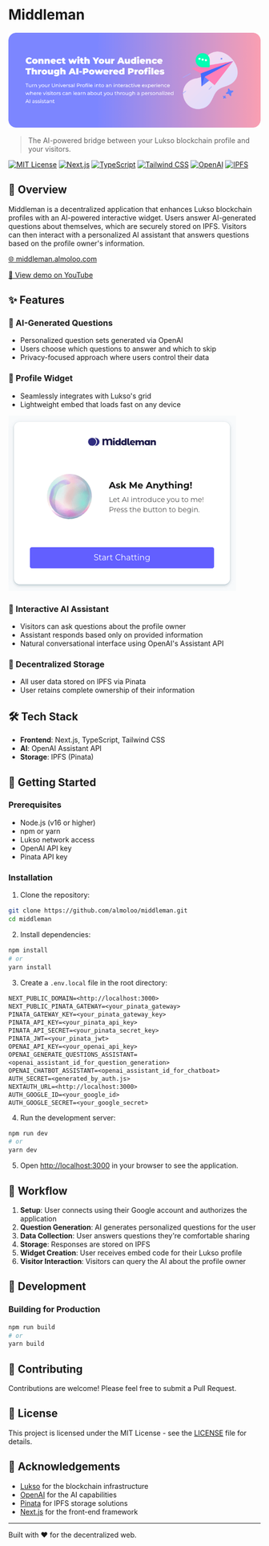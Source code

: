 # Middleman

![Middleman Cover Image](/docs/gh-cover.png)

> The AI-powered bridge between your Lukso blockchain profile and your visitors.

[![MIT License](https://img.shields.io/badge/License-MIT-blue.svg)](https://opensource.org/licenses/MIT)
[![Next.js](https://img.shields.io/badge/Next.js-15.x-black)](https://nextjs.org/)
[![TypeScript](https://img.shields.io/badge/TypeScript-5.x-blue)](https://www.typescriptlang.org/)
[![Tailwind CSS](https://img.shields.io/badge/Tailwind-4.x-38B2AC)](https://tailwindcss.com/)
[![OpenAI](https://img.shields.io/badge/OpenAI-API-412991)](https://openai.com/)
[![IPFS](https://img.shields.io/badge/Pinata-IPFS-24C0EB)](https://pinata.cloud/)

## 📖 Overview

Middleman is a decentralized application that enhances Lukso blockchain profiles with an AI-powered interactive widget. Users answer AI-generated questions about themselves, which are securely stored on IPFS. Visitors can then interact with a personalized AI assistant that answers questions based on the profile owner's information.

[🌐 middleman.almoloo.com](https://middleman.almoloo.com)

[🎥 View demo on YouTube](https://www.youtube.com/watch?v=AGRT9Gjdqvs)

## ✨ Features

### 🤖 AI-Generated Questions

-   Personalized question sets generated via OpenAI
-   Users choose which questions to answer and which to skip
-   Privacy-focused approach where users control their data

### 🧩 Profile Widget

-   Seamlessly integrates with Lukso's grid
-   Lightweight embed that loads fast on any device

![Widget Demo](/docs/gh-widget.png)

### 💬 Interactive AI Assistant

-   Visitors can ask questions about the profile owner
-   Assistant responds based only on provided information
-   Natural conversational interface using OpenAI's Assistant API

### 🔐 Decentralized Storage

-   All user data stored on IPFS via Pinata
-   User retains complete ownership of their information

## 🛠️ Tech Stack

-   **Frontend**: Next.js, TypeScript, Tailwind CSS
-   **AI**: OpenAI Assistant API
-   **Storage**: IPFS (Pinata)

## 🚀 Getting Started

### Prerequisites

-   Node.js (v16 or higher)
-   npm or yarn
-   Lukso network access
-   OpenAI API key
-   Pinata API key

### Installation

1. Clone the repository:

```bash
git clone https://github.com/almoloo/middleman.git
cd middleman
```

2. Install dependencies:

```bash
npm install
# or
yarn install
```

3. Create a `.env.local` file in the root directory:

```
NEXT_PUBLIC_DOMAIN=<http://localhost:3000>
NEXT_PUBLIC_PINATA_GATEWAY=<your_pinata_gateway>
PINATA_GATEWAY_KEY=<your_pinata_gateway_key>
PINATA_API_KEY=<your_pinata_api_key>
PINATA_API_SECRET=<your_pinata_secret_key>
PINATA_JWT=<your_pinata_jwt>
OPENAI_API_KEY=<your_openai_api_key>
OPENAI_GENERATE_QUESTIONS_ASSISTANT=<openai_assistant_id_for_question_generation>
OPENAI_CHATBOT_ASSISTANT=<openai_assistant_id_for_chatboat>
AUTH_SECRET=<generated_by_auth.js>
NEXTAUTH_URL=<http://localhost:3000>
AUTH_GOOGLE_ID=<your_google_id>
AUTH_GOOGLE_SECRET=<your_google_secret>
```

4. Run the development server:

```bash
npm run dev
# or
yarn dev
```

5. Open [http://localhost:3000](http://localhost:3000) in your browser to see the application.

## 🔄 Workflow

1. **Setup**: User connects using their Google account and authorizes the application
2. **Question Generation**: AI generates personalized questions for the user
3. **Data Collection**: User answers questions they're comfortable sharing
4. **Storage**: Responses are stored on IPFS
5. **Widget Creation**: User receives embed code for their Lukso profile
6. **Visitor Interaction**: Visitors can query the AI about the profile owner

## 🧪 Development

### Building for Production

```bash
npm run build
# or
yarn build
```

## 🤝 Contributing

Contributions are welcome! Please feel free to submit a Pull Request.

## 📜 License

This project is licensed under the MIT License - see the [LICENSE](LICENSE) file for details.

## 🙏 Acknowledgements

-   [Lukso](https://lukso.network/) for the blockchain infrastructure
-   [OpenAI](https://openai.com/) for the AI capabilities
-   [Pinata](https://pinata.cloud/) for IPFS storage solutions
-   [Next.js](https://nextjs.org/) for the front-end framework

---

Built with ❤️ for the decentralized web.
